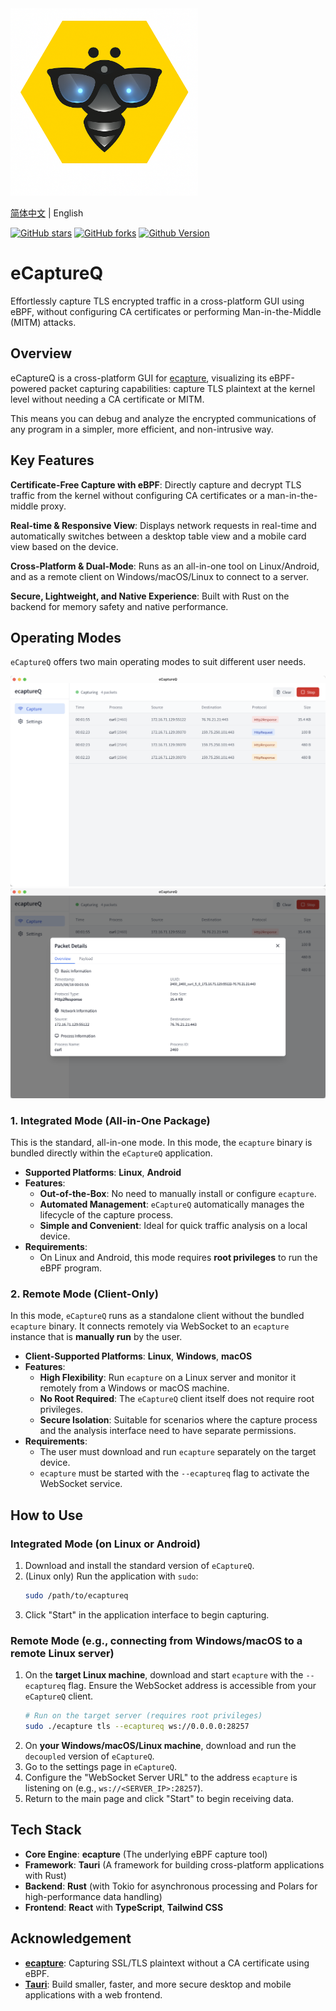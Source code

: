 <img src="./images/ecaptureq.png" alt="eCaptureQ Logo" width="300" height="300"/>

[简体中文](./README_CN.md) | English

[![GitHub stars](https://img.shields.io/github/stars/gojue/ecaptureq.svg?label=Stars&logo=github)](https://github.com/gojue/ecaptureq)
[![GitHub forks](https://img.shields.io/github/forks/gojue/ecaptureq?label=Forks&logo=github)](https://github.com/gojue/ecaptureq)
[![Github Version](https://img.shields.io/github/v/release/gojue/ecaptureq?display_name=tag&include_prereleases&sort=semver)](https://github.com/gojue/ecaptureq/releases)


# eCaptureQ

Effortlessly capture TLS encrypted traffic in a cross-platform GUI using eBPF, without configuring CA certificates or performing Man-in-the-Middle (MITM) attacks.

## Overview

eCaptureQ is a cross-platform GUI for [ecapture](https://github.com/gojue/ecapture), visualizing its eBPF-powered packet capturing capabilities: capture TLS plaintext at the kernel level without needing a CA certificate or MITM.

This means you can debug and analyze the encrypted communications of any program in a simpler, more efficient, and non-intrusive way.

## Key Features

**Certificate-Free Capture with eBPF**: Directly capture and decrypt TLS traffic from the kernel without configuring CA certificates or a man-in-the-middle proxy.

**Real-time & Responsive View**: Displays network requests in real-time and automatically switches between a desktop table view and a mobile card view based on the device.

**Cross-Platform & Dual-Mode**: Runs as an all-in-one tool on Linux/Android, and as a remote client on Windows/macOS/Linux to connect to a server.

**Secure, Lightweight, and Native Experience**: Built with Rust on the backend for memory safety and native performance.

## Operating Modes

`eCaptureQ` offers two main operating modes to suit different user needs.

![](./images/packet_list.png)
![](./images/packet_detail_overview.png)

### 1\. Integrated Mode (All-in-One Package)

This is the standard, all-in-one mode. In this mode, the `ecapture` binary is bundled directly within the `eCaptureQ` application.

  * **Supported Platforms**: **Linux**, **Android**
  * **Features**:
      * **Out-of-the-Box**: No need to manually install or configure `ecapture`.
      * **Automated Management**: `eCaptureQ` automatically manages the lifecycle of the capture process.
      * **Simple and Convenient**: Ideal for quick traffic analysis on a local device.
  * **Requirements**:
      * On Linux and Android, this mode requires **root privileges** to run the eBPF program.

### 2\. Remote Mode (Client-Only)

In this mode, `eCaptureQ` runs as a standalone client without the bundled `ecapture` binary. It connects remotely via WebSocket to an `ecapture` instance that is **manually run** by the user.

  * **Client-Supported Platforms**: **Linux**, **Windows**, **macOS**
  * **Features**:
      * **High Flexibility**: Run `ecapture` on a Linux server and monitor it remotely from a Windows or macOS machine.
      * **No Root Required**: The `eCaptureQ` client itself does not require root privileges.
      * **Secure Isolation**: Suitable for scenarios where the capture process and the analysis interface need to have separate permissions.
  * **Requirements**:
      * The user must download and run `ecapture` separately on the target device.
      * `ecapture` must be started with the `--ecaptureq` flag to activate the WebSocket service.

## How to Use

### Integrated Mode (on Linux or Android)

1.  Download and install the standard version of `eCaptureQ`.
2.  (Linux only) Run the application with `sudo`:
    ```bash
    sudo /path/to/ecaptureq
    ```
3.  Click "Start" in the application interface to begin capturing.

### Remote Mode (e.g., connecting from Windows/macOS to a remote Linux server)

1.  On the **target Linux machine**, download and start `ecapture` with the `--ecaptureq` flag. Ensure the WebSocket address is accessible from your `eCaptureQ` client.
    ```bash
    # Run on the target server (requires root privileges)
    sudo ./ecapture tls --ecaptureq ws://0.0.0.0:28257
    ```
2.  On **your Windows/macOS/Linux machine**, download and run the `decoupled` version of `eCaptureQ`.
3.  Go to the settings page in `eCaptureQ`.
4.  Configure the "WebSocket Server URL" to the address `ecapture` is listening on (e.g., `ws://<SERVER_IP>:28257`).
5.  Return to the main page and click "Start" to begin receiving data.

## Tech Stack

  * **Core Engine**: **ecapture** (The underlying eBPF capture tool)
  * **Framework**: **Tauri** (A framework for building cross-platform applications with Rust)
  * **Backend**: **Rust** (with Tokio for asynchronous processing and Polars for high-performance data handling)
  * **Frontend**: **React** with **TypeScript**, **Tailwind CSS**

## Acknowledgement

  * **[ecapture](https://github.com/gojue/ecapture)**: Capturing SSL/TLS plaintext without a CA certificate using eBPF.
  * **[Tauri](https://tauri.app/)**: Build smaller, faster, and more secure desktop and mobile applications with a web frontend.